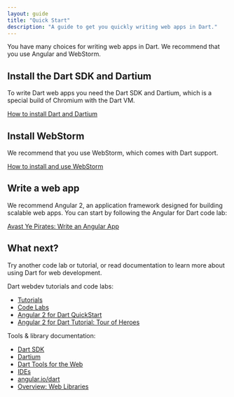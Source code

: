 ```yaml
---
layout: guide
title: "Quick Start"
description: "A guide to get you quickly writing web apps in Dart."
---
```


You have many choices for writing web apps in Dart.
We recommend that you use Angular and WebStorm.

## Install the Dart SDK and Dartium

To write Dart web apps you need the Dart SDK and Dartium,
which is a special build of Chromium with the Dart VM.

[How to install Dart and Dartium]({{site.dartlang}}/install/)


## Install WebStorm

We recommend that you use WebStorm, which comes with Dart support.

[How to install and use WebStorm](/tools/webstorm)


## Write a web app

We recommend Angular 2, an application framework designed for building
scalable web apps.
You can start by following the Angular for Dart code lab:

[Avast Ye Pirates: Write an Angular App](/codelabs/ng2/)

## What next?

Try another code lab or tutorial, or read documentation to learn more about
using Dart for web development.

<!-- PENDING: add link to code samples, e.g. https://github.com/angular-examples,
and community -->

Dart webdev tutorials and code labs:

* [Tutorials](/tutorials/)
* [Code Labs](/codelabs/)
* [Angular 2 for Dart QuickStart](https://angular.io/dart)
* [Angular 2 for Dart Tutorial: Tour of Heroes](https://angular.io/docs/dart/latest/tutorial/)

Tools & library documentation:

* [Dart SDK]({{site.dartlang}}/tools/sdk)
* [Dartium](/tools/dartium)
* [Dart Tools for the Web](/tools/)
* [IDEs]({{site.dartlang}}/tools/#ides)
* [angular.io/dart](https://angular.io/dart)
* [Overview: Web Libraries](/guides/web-programming)
